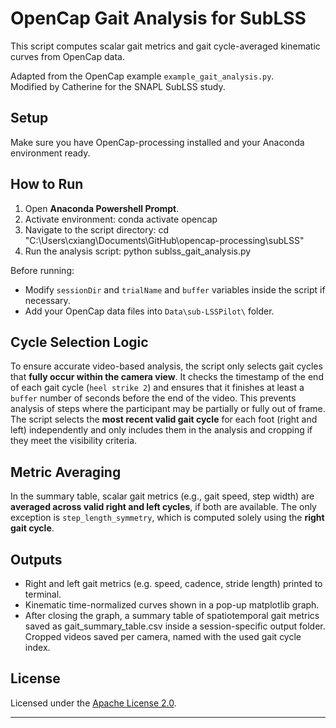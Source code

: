# OpenCap Gait Analysis for SubLSS

This script computes scalar gait metrics and gait cycle-averaged kinematic curves from OpenCap data.

Adapted from the OpenCap example `example_gait_analysis.py`.  
Modified by Catherine for the SNAPL SubLSS study.

## Setup

Make sure you have OpenCap-processing installed and your Anaconda environment ready.

## How to Run

1. Open **Anaconda Powershell Prompt**.
2. Activate environment: conda activate opencap
3. Navigate to the script directory: cd "C:\Users\cxiang\Documents\GitHub\opencap-processing\subLSS"
4. Run the analysis script: python sublss_gait_analysis.py

Before running:
- Modify `sessionDir` and `trialName` and `buffer` variables inside the script if necessary.
- Add your OpenCap data files into `Data\sub-LSSPilot\` folder.

## Cycle Selection Logic

To ensure accurate video-based analysis, the script only selects gait cycles that **fully occur within the camera view**. It checks the timestamp of the end of each gait cycle (`heel strike 2`) and ensures that it finishes at least a `buffer` number of seconds before the end of the video. This prevents analysis of steps where the participant may be partially or fully out of frame. The script selects the **most recent valid gait cycle** for each foot (right and left) independently and only includes them in the analysis and cropping if they meet the visibility criteria.

## Metric Averaging

In the summary table, scalar gait metrics (e.g., gait speed, step width) are **averaged across valid right and left cycles**, if both are available. The only exception is `step_length_symmetry`, which is computed solely using the **right gait cycle**.

## Outputs

- Right and left gait metrics (e.g. speed, cadence, stride length) printed to terminal.
- Kinematic time-normalized curves shown in a pop-up matplotlib graph.
- After closing the graph, a summary table of spatiotemporal gait metrics saved as gait_summary_table.csv inside a session-specific output folder.
  Cropped videos saved per camera, named with the used gait cycle index.

## License

Licensed under the [Apache License 2.0](http://www.apache.org/licenses/LICENSE-2.0).

---
